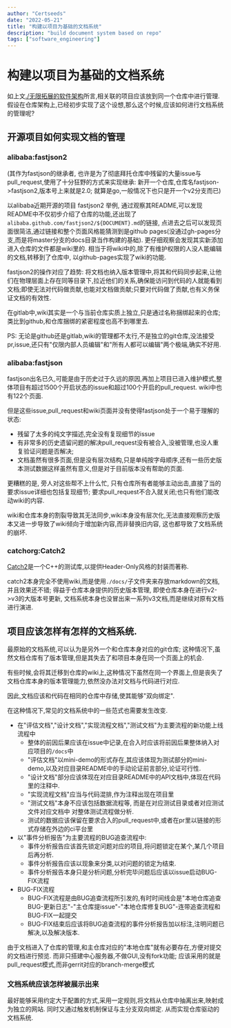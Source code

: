 ```yaml
---
author: "Certseeds"
date: "2022-05-21"
title: "构建以项目为基础的文档系统"
description: "build document system based on repo"
tags: ["software_engineering"]
---
```


# 构建以项目为基础的文档系统

如上文[./无限拓展的软件架构](http://blog.certseeds.com/2022/无限拓展的软件架构)所言,相关联的项目应该放到同一个仓库中进行管理.假设在仓库架构上,已经初步实现了这个设想,那么这个时候,应该如何进行文档系统的管理呢?

## 开源项目如何实现文档的管理

### alibaba:fastjson2

(其作为fastjson的继承者, 也许是为了彻底拜托仓库中残留的大量issue与pull_request,使用了十分狂野的方式来实现继承: 新开一个仓库,仓库名fastjson->fastjson2,版本号上来就是2.0; 就算是go,一般情况下也只是开一个v2分支而已)

以alibaba近期开源的项目 fastjson2 举例, 通过观察其README,可以发现README中不仅初步介绍了仓库的功能,还出现了 `alibaba.github.com/fastjson2/${DOCUMENT}.md`的链接, 点进去之后可以发现页面很简洁,通过链接和整个页面风格能猜测到是github pages(没通过gh-pages分支,而是将master分支的docs目录当作构建的基础). 更仔细观察会发现其实新添加进入仓库的文件都是wiki里的. 相当于将wiki中的,除了有维护权限的人没人能编辑的文档,转移到了仓库中, 以github-pages实现了wiki的功能.

fastjson2的操作对应了趋势: 将文档也纳入版本管理中,将其和代码同步起来,让他们在物理层面上存在同等目录下,拉近他们的关系,确保能访问到代码的人就能看到文档;即使无法对代码做贡献,也能对文档做贡献;只要对代码做了贡献,也有义务保证文档的有效性.

在gitlab中,wiki其实是一个与当前仓库实质上独立,只是通过名称捆绑起来的仓库; 类比到github,和仓库捆绑的紧密程度也高不到哪里去.

PS: 无论是github还是gitlab,wiki的管理都不太行,不是独立的git仓库,没法接受pr,issue,还只有"仅限内部人员编辑"和"所有人都可以编辑"两个极端,确实不好用.

### alibaba:fastjson

fastjson出名已久,可能是由于历史过于久远的原因,再加上项目已进入维护模式,整体项目有超过1500个开启状态的issue和超过100个开启的pull_request. wiki中也有122个页面.

但是这些issue,pull_request和wiki页面并没有使得fastjson处于一个易于理解的状态:

+ 残留了太多的纯文字描述,完全没有复现细节的issue
+ 有非常多的历史遗留问题的解决pull_request没有被合入,没被管理,也没人重复验证问题是否解决;
+ 文档虽然有很多页面,但是没有层次结构,只是单纯按字母顺序,还有一些历史版本测试数据这样虽然有意义,但是对于目前版本没有帮助的页面.

更糟糕的是, 旁人对这些帮不上什么忙, 只有仓库所有者能够主动出击,直接了当的要求issue详细也包括复现细节; 要求pull_request不合入就关闭;也只有他们能改动wiki的内容.

wiki和仓库本身的割裂导致其无法同步,wiki本身没有层次化,无法直接观察历史版本又进一步导致了wiki倾向于增加新内容,而非替换旧内容, 这也都导致了文档系统的崩坏.

### catchorg:Catch2

[Catch2](https://github.com/catchorg/Catch2)是一个C++的测试库,以提供Header-Only风格的封装而著称.

catch2本身完全不使用wiki,而是使用`./docs/`子文件夹来存放markdown的文档,并且效果还不错; 得益于仓库本身提供的历史版本管理, 即使仓库本身在进行v2->v3的大版本号更新, 文档系统本身也没冒出来一系列v3文档,而是继续对原有文档进行演进.

## 项目应该怎样有怎样的文档系统.

最原始的文档系统,可以认为是另外一个和仓库本身对应的git仓库; 这种情况下,虽然文档仓库有了版本管理,但是其失去了和项目本身在同一个页面上的机会.

有些时候,会将其迁移到仓库的wiki上,这种情况下虽然在同一个界面上,但是丧失了文档仓库本身的版本管理能力,依然没办法对文档与代码进行对应.

因此,文档应该和代码在相同的仓库中存储,使其能够"双向绑定".

在这种情况下,常见的文档系统中的一些范式也需要发生改变.

+ 在"评估文档","设计文档","实现流程文档","测试文档"为主要流程的新功能上线流程中
  + 整体的前因后果应该在issue中记录,在合入时应该将前因后果整体纳入对应项目的`/docs`中
  + "评估文档"以mini-demo的形式存在,其应该体现为测试部分的mini-demo,以及对应目录README中的手动论证前言部分,论证可行性.
  + "设计文档"部分应该体现在对应目录README中的API文档中,体现在代码里的注释中.
  + "实现流程文档"应当与代码混排,作为注释出现在项目里
  + "测试文档"本身不应该包括数据流程等, 而是在对应测试目录或者对应测试文件对应文档中 对整体测试流程做分析.
  + 测试的数据应该保留在要求合入的pull_request中,或者在pr里以链接的形式存储在外边的ci平台里
+ 以"事件分析报告"为主要流程的BUG追查流程中:
  + 事件分析报告应该首先锁定问题对应的项目,将问题锁定在某个,某几个项目后再分析.
  + 事件分析报告应该以现象来分类,以对问题的锁定为结束.
  + 事件分析报告本身只是分析问题,分析完毕问题后应该以issue启动BUG-FIX流程
+ BUG-FIX流程
  + BUG-FIX流程是由BUG追查流程所引发的,有时时间线会是"本地仓库追查BUG-更新日志"-"主仓库提issue"-"本地仓库修复BUG"-连带追查流程和BUG-FIX一起提交
  + BUG-FIX结束后应该将BUG追查流程的事件分析报告加以标注,注明问题已解决,以及解决版本.

由于文档进入了仓库的管理,和主仓库对应的"本地仓库"就有必要存在,方便对提交的文档进行预览. 而非只搭建中心服务器,不做GUI,没有fork功能; 应该采用的就是pull_request模式,而非gerrit对应的branch-merge模式

### 文档系统应该怎样被展示出来

最好能够采用约定大于配置的方式,采用一定规则,将文档从仓库中抽离出来,映射成为独立的网站. 同时又通过触发机制保证与主分支双向绑定. 从而实现仓库驱动的文档系统.
